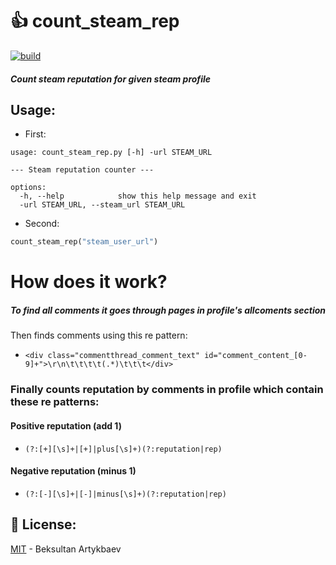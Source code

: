 
# 👍 count_steam_rep
[![build](https://github.com/Vazno/count_steam_rep/actions/workflows/main.yml/badge.svg)](https://github.com/Vazno/count_steam_rep/actions/workflows/main.yml)
##### Count steam reputation for given steam profile

## Usage:
- First:
```
usage: count_steam_rep.py [-h] -url STEAM_URL

--- Steam reputation counter ---

options:
  -h, --help            show this help message and exit
  -url STEAM_URL, --steam_url STEAM_URL
```
- Second:
```python
count_steam_rep("steam_user_url")
```
# How does it work?
##### To find all comments it goes through pages in profile's allcoments section
Then finds comments using this re pattern:
- `<div class="commentthread_comment_text" id="comment_content_[0-9]+">\r\n\t\t\t\t(.*)\t\t\t</div>`
### Finally counts reputation by comments in profile which contain these re patterns:
#### Positive reputation (add 1)
- `(?:[+][\s]+|[+]|plus[\s]+)(?:reputation|rep)`
#### Negative reputation (minus 1)
- `(?:[-][\s]+|[-]|minus[\s]+)(?:reputation|rep)`

## 🔑 License:
[MIT](https://choosealicense.com/licenses/mit/) - Beksultan Artykbaev
